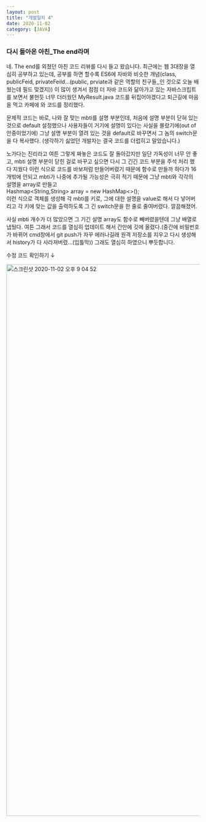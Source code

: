 ```yaml
---
layout: post
title: "개발일지 4"
date: 2020-11-02
category: [JAVA]
---
```


<h3>다시 돌아온 아친_The end라며</h3>

네. The end를 외쳤던 아친 코드 리뷰를 다시 들고 왔습니다. 최근에는 웹 3대장을 열심히 공부하고 있는데,
공부를 하면 할수록 ES6에 자바와 비슷한 개념(class, publicFeid, privateFeild...(public, prviate과 같은 역할의 친구들,,인 것으로 오늘 배웠는데 필드 맞겠지))
이 많이 생겨서 점점 더 자바 코드와 닮아가고 있는 자바스크립트를 보면서 불현듯 너무 더러웠던 MyResult.java 코드를 뒤집어야겠다고
퇴근길에 마음을 먹고 카페에 와 코드를 정리했다.

<p>
  문제적 코드는 바로, 나와 잘 맞는 mbti를 설명 부분인데, 처음에 설명 부분이 닫혀 있는 것으로 default 설정했으나 사용자들이 거기에 설명이 있다는 사실을 몰랐기에(out of 안중이었기에)
  그냥 설명 부분이 열려 있는 것을 default로 바꾸면서 그 놈의 switch문을 다 복사했다. (생각하기 싫었던 개발자는 결국 코드를 더럽히고 말았습니다.)
  
  노가다는 진리라고 여튼 그렇게 짜놓은 코드도 잘 돌아갔지만 일단 가독성이 너무 안 좋고, mbti 설명 부분이 닫힌 걸로 바꾸고 싶으면 다시 그 긴긴 코드 부분을 주석 처리 했다 지웠다
  이런 식으로 코드를 바보처럼 만들어버렸기 때문에 함수로 만들까 하다가 16개밖에 안되고 mbti가 나중에 추가될 가능성은 극히 적기 때문에 그냥 
  mbti와 각각의 설명을 array로 만들고 <br>Hashmap<String,String> array = new HashMap<>(); <br>이런 식으로 객체를 생성해 각 mbti를 키로, 그에 대한 설명을 value로 해서
  다 넣어버리고 각 키에 맞는 값을 출력하도록 그 긴 switch문을 한 줄로 줄여버렸다.
  깔끔해졌어.
  
  사실 mbti 개수가 더 많았으면 그 기긴 설명 array도 함수로 빼버렸을텐데 그냥 배열로 냅뒀다.
  여튼 그래서 코드를 열심히 업데이트 해서 간만에 깃에 올렸다.(중간에 비밀번호가 바뀌어 cmd창에서 git push가 자꾸 에러나길래 원격 저장소를 지우고 다시 생성해서 history가 다 사라져버렸...(입틀막))
  그래도 열심히 하였으니 뿌듯합니다.
  
  수정 코드 확인하기 ↓ 
  <script src="https://gist.github.com/SUPINKIM/4e6ec4c4dc5b329975bfc30712e0c238.js"></script>
  
  <img width="1440" alt="스크린샷 2020-11-02 오후 9 04 52" src="https://user-images.githubusercontent.com/49034615/97866347-1fea4200-1d4f-11eb-8cfe-2ab28c550c55.png">

</p>
